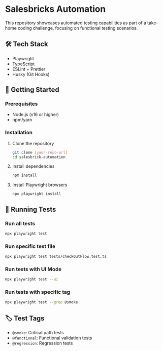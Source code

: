 # Salesbricks Automation

This repository showcases automated testing capabilities as part of a take-home coding challenge, focusing on functional testing scenarios.

## 🛠 Tech Stack

- Playwright
- TypeScript
- ESLint + Prettier
- Husky (Git Hooks)

## 🚀 Getting Started

### Prerequisites

- Node.js (v16 or higher)
- npm/yarn

### Installation

1. Clone the repository
   ```bash
   git clone [your-repo-url]
   cd salesbrick-automation
   ```

2. Install dependencies
   ```bash
   npm install
   ```

3. Install Playwright browsers
   ```bash
   npx playwright install
   ```

## 🧪 Running Tests

### Run all tests
   ```bash
   npx playwright test
   ```

### Run specific test file
   ```bash
   npx playwright test tests/checkOutFlow.test.ts
   ```

### Run tests with UI Mode
   ```bash
   npx playwright test --ui
   ```

### Run tests with specific tag
   ```bash
   npx playwright test --grep @smoke
   ```

## 🏷 Test Tags

- `@smoke`: Critical path tests
- `@functional`: Functional validation tests
- `@regression`: Regression tests
